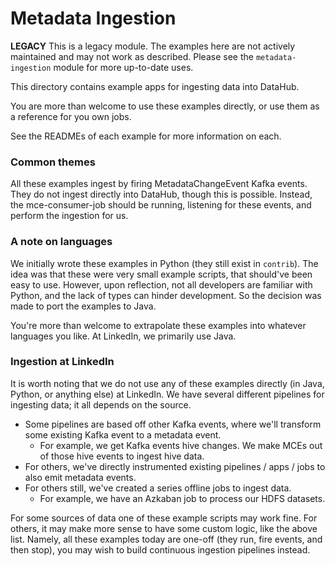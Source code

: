 # Metadata Ingestion

**LEGACY**
This is a legacy module. The examples here are not actively maintained and may not work as described. Please see the `metadata-ingestion` module for more up-to-date uses.

This directory contains example apps for ingesting data into DataHub.

You are more than welcome to use these examples directly, or use them as a reference for you own jobs.

See the READMEs of each example for more information on each.

### Common themes

All these examples ingest by firing MetadataChangeEvent Kafka events. They do not ingest directly into DataHub, though
this is possible. Instead, the mce-consumer-job should be running, listening for these events, and perform the ingestion
for us.

### A note on languages

We initially wrote these examples in Python (they still exist in `contrib`). The idea was that these were very small
example scripts, that should've been easy to use. However, upon reflection, not all developers are familiar with Python,
and the lack of types can hinder development. So the decision was made to port the examples to Java.

You're more than welcome to extrapolate these examples into whatever languages you like. At LinkedIn, we primarily use
Java.

### Ingestion at LinkedIn

It is worth noting that we do not use any of these examples directly (in Java, Python, or anything else) at LinkedIn. We
have several different pipelines for ingesting data; it all depends on the source.

- Some pipelines are based off other Kafka events, where we'll transform some existing Kafka event to a metadata event.
  - For example, we get Kafka events hive changes. We make MCEs out of those hive events to ingest hive data.
- For others, we've directly instrumented existing pipelines / apps / jobs to also emit metadata events.
- For others still, we've created a series offline jobs to ingest data.
  - For example, we have an Azkaban job to process our HDFS datasets.

For some sources of data one of these example scripts may work fine. For others, it may make more sense to have some
custom logic, like the above list. Namely, all these examples today are one-off (they run, fire events, and then stop),
you may wish to build continuous ingestion pipelines instead.
